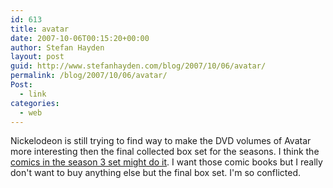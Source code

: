 ```yaml
---
id: 613
title: avatar
date: 2007-10-06T00:15:20+00:00
author: Stefan Hayden
layout: post
guid: http://www.stefanhayden.com/blog/2007/10/06/avatar/
permalink: /blog/2007/10/06/avatar/
Post:
  - link
categories:
  - web
---
```

Nickelodeon is still trying to find way to make the DVD volumes of Avatar more interesting then the final collected box set for the seasons. I think the <a href="http://www.avatarspiritmedia.net/index.php#475">comics in the season 3 set might do it</a>. I want those comic books but I really don't want to buy anything else but the final box set. I'm so conflicted.